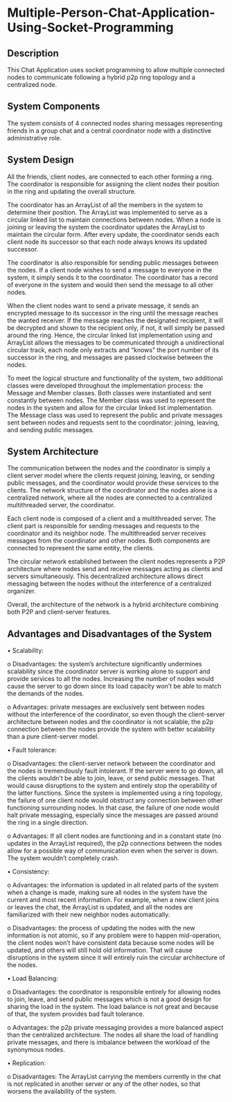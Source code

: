 # Multiple-Person-Chat-Application-Using-Socket-Programming

## Description

This Chat Application uses socket programming to allow multiple connected nodes to communicate following a hybrid p2p ring topology and a centralized node.

## System Components

The system consists of 4 connected nodes sharing messages representing friends in a group chat and a central coordinator node with a distinctive administrative role.

## System Design

All the friends, client nodes, are connected to each other forming a ring. The coordinator is responsible for assigning the client nodes their position in the ring and updating the overall structure. 

The coordinator has an ArrayList of all the members in the system to determine their position. The ArrayList was implemented to serve as a circular linked list to maintain connections between nodes. When a node is joining or leaving the system the coordinator updates the ArrayList to maintain the circular form. After every update, the coordinator sends each client node its successor so that each node always knows its updated successor.

The coordinator is also responsible for sending public messages between the nodes. If a client node wishes to send a message to everyone in the system, it simply sends it to the coordinator. The coordinator has a record of everyone in the system and would then send the message to all other nodes. 

When the client nodes want to send a private message, it sends an encrypted message to its successor in the ring until the message reaches the wanted receiver. If the message reaches the designated recipient, it will be decrypted and shown to the recipient only, if not, it will simply be passed around the ring. Hence, the circular linked list implementation using and ArrayList allows the messages to be communicated through a unidirectional circular track, each node only extracts and “knows” the port number of its successor in the ring, and messages are passed clockwise between the nodes.

To meet the logical structure and functionality of the system, two additional classes were developed throughout the implementation process: the Message and Member classes. Both classes were instantiated and sent constantly between nodes. The Member class was used to represent the nodes in the system and allow for the circular linked list implementation. The Message class was used to represent the public and private messages sent between nodes and requests sent to the coordinator: joining, leaving, and sending public messages.


## System Architecture

The communication between the nodes and the coordinator is simply a client server model where the clients request joining, leaving, or sending public messages, and the coordinator would provide these services to the clients. The network structure of the coordinator and the nodes alone is a centralized network, where all the nodes are connected to a centralized multithreaded server, the coordinator. 

Each client node is composed of a client and a multithreaded server. The client part is responsible for sending messages and requests to the coordinator and its neighbor node. The multithreaded server receives messages from the coordinator and other nodes. Both components are connected to represent the same entity, the clients. 

The circular network established between the client nodes represents a P2P architecture where nodes send and receive messages acting as clients and servers simultaneously. This decentralized architecture allows direct messaging between the nodes without the interference of a centralized organizer.

Overall, the architecture of the network is a hybrid architecture combining both P2P and client-server features.

## Advantages and Disadvantages of the System

•	Scalability: 

  o	Disadvantages: the system’s architecture significantly undermines scalability since the coordinator server is working alone to support and provide services to all the nodes. Increasing the number of nodes would cause the server to go down since its load capacity won’t be able to match the demands of the nodes.
  
  o	Advantages: private messages are exclusively sent between nodes without the interference of the coordinator, so even though the client-server architecture between nodes and the coordinator is not scalable, the p2p connection between the nodes provide the system with better scalability than a pure client-server model.

•	Fault tolerance: 

  o	Disadvantages: the client-server network between the coordinator and the nodes is tremendously fault intolerant. If the server were to go down, all the clients wouldn’t be able to join, leave, or send public messages. That would cause disruptions to the system and entirely stop the operability of the latter functions. Since the system is implemented using a ring topology, the failure of one client node would obstruct any connection between other functioning surrounding nodes. In that case, the failure of one node would halt private messaging, especially since the messages are passed around the ring in a single direction.
  
  o	Advantages: If all client nodes are functioning and in a constant state (no updates in the ArrayList required), the p2p connections between the nodes allow for a possible way of communication even when the server is down. The system wouldn’t completely crash. 

•	Consistency:

  o	Advantages: the information is updated in all related parts of the system when a change is made, making sure all nodes in the system have the current and most recent information. For example, when a new client joins or leaves the chat, the ArrayList is updated, and all the nodes are familiarized with their new neighbor nodes automatically.
  
  o	Disadvantages: the process of updating the nodes with the new information is not atomic, so if any problem were to happen mid-operation, the client nodes won’t have consistent data because some nodes will be updated, and others will still hold old information. That will cause disruptions in the system since it will entirely ruin the circular architecture of the nodes. 

•	Load Balancing: 

  o	Disadvantages: the coordinator is responsible entirely for allowing nodes to join, leave, and send public messages which is not a good design for sharing the load in the system. The load balance is not great and because of that, the system provides bad fault tolerance. 
  
  o	Advantages: the p2p private messaging provides a more balanced aspect than the centralized architecture. The nodes all share the load of handling private messages, and there is imbalance between the workload of the synonymous nodes. 

•	Replication: 

  o	Disadvantages: The ArrayList carrying the members currently in the chat is not replicated in another server or any of the other nodes, so that worsens the availability of the system. 





